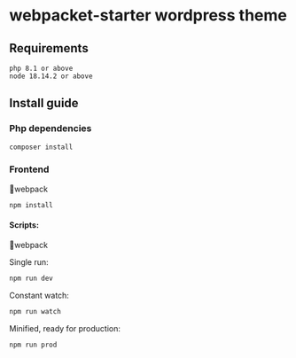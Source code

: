 # webpacket-starter wordpress theme
## Requirements
```
php 8.1 or above
node 18.14.2 or above
```
## Install guide
### Php dependencies
```bash
composer install
```

### Frontend

📂webpack
```bash
npm install
```

#### Scripts:
📂webpack

Single run:
```bash
npm run dev
```
Constant watch:
```bash
npm run watch
```
Minified, ready for production:
```bash
npm run prod
```
